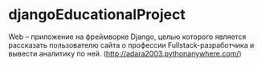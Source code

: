 # djangoEducationalProject
Web – приложение на фреймворке Django, целью которого является рассказать пользователю сайта о профессии Fullstack-разработчика и вывести аналитику по ней.
(http://adara2003.pythonanywhere.com/)
